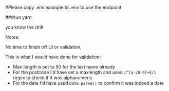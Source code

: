 #Please copy .env.example to .env to use the endpoint

###run yarn

you know the drill

Notes:

No time to finish off UI or validation,

This is what I would have done for validation:

- Max length is set to 50 for the last name already
- For the postcode i'd have set a maxlength and used `/^[a-z0-9]+$/i` regex to check if it was alphanumeric
- For the date I'd have used `Date.parse()` to confirm it was indeed a date